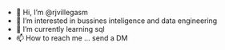 - 👋 Hi, I’m @rjvillegasm
- 👀 I’m interested in bussines inteligence and data engineering
- 🌱 I’m currently learning sql 
- 📫 How to reach me ... send a DM

